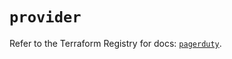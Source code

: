 # `provider`

Refer to the Terraform Registry for docs: [`pagerduty`](https://registry.terraform.io/providers/pagerduty/pagerduty/3.27.2/docs).
